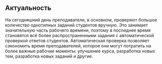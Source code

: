 ## Актуальность

На сегодняшний день преподаватели, в основном, проверяют большое количество однотипных заданий студентов вручную. Это занимает значительную часть рабочего времени, поэтому в последнее время становятся всё более распространенными задания с автоматической проверкой ответов студентов. Автоматическая проверка позволяет сэкономить время преподавателей, которое они могут потратить на более важные рабочие моменты: улучшение курса, разработка новых тем, разработка новых заданий и другие.